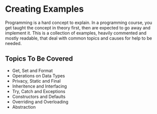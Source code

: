 Creating Examples
=================

Programming is a hard concept to explain. In a programming course, you get taught the concept in theory first, then are expected to go away and implement it. This is a collection of examples, heavily commented and mostly readable, that deal with common topics and causes for help to be needed.

Topics To Be Covered
--------------------

- Get, Set and Format
- Operations on Data Types
- Privacy, Static and Final
- Inheritence and Interfacing
- Try, Catch and Exceptions
- Constructors and Defaults
- Overriding and Overloading
- Abstraction